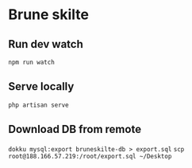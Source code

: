 # Brune skilte

## Run dev watch
`npm run watch`

## Serve locally
`php artisan serve`

## Download DB from remote
`dokku mysql:export bruneskilte-db > export.sql`
`scp root@188.166.57.219:/root/export.sql ~/Desktop`
